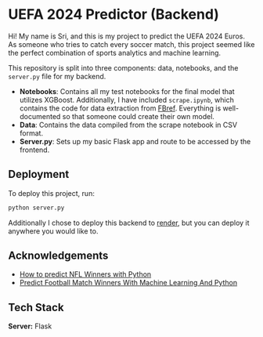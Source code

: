 # UEFA 2024 Predictor (Backend)

Hi! My name is Sri, and this is my project to predict the UEFA 2024 Euros. As someone who tries to catch every soccer match, this project seemed like the perfect combination of sports analytics and machine learning.

This repository is split into three components: data, notebooks, and the `server.py` file for my backend.

- **Notebooks**: Contains all my test notebooks for the final model that utilizes XGBoost. Additionally, I have included `scrape.ipynb`, which contains the code for data extraction from [FBref](https://fbref.com/en/). Everything is well-documented so that someone could create their own model.
- **Data**: Contains the data compiled from the scrape notebook in CSV format.
- **Server.py**: Sets up my basic Flask app and route to be accessed by the frontend.

## Deployment

To deploy this project, run:

```bash
python server.py
```

Additionally I chose to deploy this backend to [render](https://render.com/), but you can deploy it anywhere you would like to.
## Acknowledgements

 - [How to predict NFL Winners with Python](https://www.activestate.com/blog/how-to-predict-nfl-winners-with-python/)
 - [Predict Football Match Winners With Machine Learning And Python](https://youtu.be/0irmDBWLrco?si=akJ9l1t_8cKI2Mcj)

## Tech Stack

**Server:** Flask
